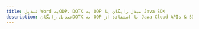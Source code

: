 ---title: تبدیل Word بهODP، DOTX به ODP مبدل رایگان یا Java SDKdescription: تبدیل رایگانDOTX به ODP با استفاده از Java Cloud APIs & SDK. همچنین اسناد Microsoft Word و OpenOffice را در Cloud ایجاد، ویرایش و رندر کنید.---
